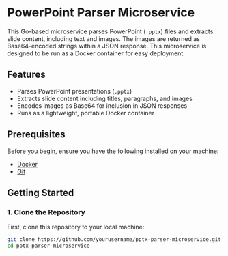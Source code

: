 # PowerPoint Parser Microservice

This Go-based microservice parses PowerPoint (`.pptx`) files and extracts slide content, including text and images. The images are returned as Base64-encoded strings within a JSON response. This microservice is designed to be run as a Docker container for easy deployment.

## Features

- Parses PowerPoint presentations (`.pptx`)
- Extracts slide content including titles, paragraphs, and images
- Encodes images as Base64 for inclusion in JSON responses
- Runs as a lightweight, portable Docker container

## Prerequisites

Before you begin, ensure you have the following installed on your machine:

- [Docker](https://www.docker.com/get-started)
- [Git](https://git-scm.com/)

## Getting Started

### 1. Clone the Repository

First, clone this repository to your local machine:

```bash
git clone https://github.com/yourusername/pptx-parser-microservice.git
cd pptx-parser-microservice
